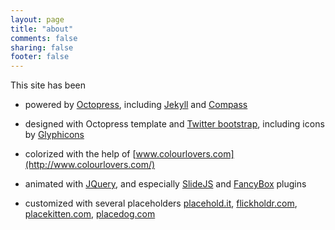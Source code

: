 ```yaml
---
layout: page
title: "about"
comments: false
sharing: false
footer: false
---
```


This site has been 

* powered by [Octopress](http://octopress.org/), including [Jekyll](https://github.com/mojombo/jekyll/) and [Compass](http://compass-style.org/)

* designed with Octopress template and [Twitter bootstrap](http://twitter.github.com/bootstrap/), including icons by [Glyphicons](http://glyphicons.com/)

* colorized with the help of [www.colourlovers.com](http://www.colourlovers.com/)

* animated with [JQuery](http://jquery.com/), and especially [SlideJS](http://slidesjs.com/) and [FancyBox](http://fancybox.net/) plugins

* customized with several placeholders [placehold.it](http://placehold.it), [flickholdr.com](http://flickholdr.com), [placekitten.com](http://placekitten.com), [placedog.com](http://placedog.com)

